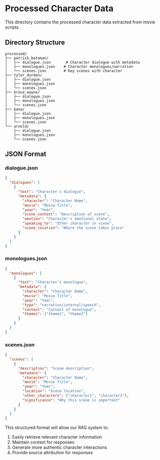 # Processed Character Data

This directory contains the processed character data extracted from movie scripts.

## Directory Structure

```
processed/
├── patrick_bateman/
│   ├── dialogue.json       # Character dialogue with metadata
│   ├── monologues.json    # Character monologues/narration
│   └── scenes.json        # Key scenes with character
├── tyler_durden/
│   ├── dialogue.json
│   ├── monologues.json
│   └── scenes.json
├── bruce_wayne/
│   ├── dialogue.json
│   ├── monologues.json
│   └── scenes.json
├── bane/
│   ├── dialogue.json
│   ├── monologues.json
│   └── scenes.json
└── arnold/
    ├── dialogue.json
    ├── monologues.json
    └── scenes.json
```

## JSON Format

### dialogue.json
```json
{
  "dialogues": [
    {
      "text": "Character's dialogue",
      "metadata": {
        "character": "Character Name",
        "movie": "Movie Title",
        "year": "Year",
        "scene_context": "Description of scene",
        "emotion": "Character's emotional state",
        "speaking_to": "Other character in scene",
        "scene_location": "Where the scene takes place"
      }
    }
  ]
}
```

### monologues.json
```json
{
  "monologues": [
    {
      "text": "Character's monologue",
      "metadata": {
        "character": "Character Name",
        "movie": "Movie Title",
        "year": "Year",
        "type": "narration/internal/speech",
        "context": "Context of monologue",
        "themes": ["theme1", "theme2"]
      }
    }
  ]
}
```

### scenes.json
```json
{
  "scenes": [
    {
      "description": "Scene description",
      "metadata": {
        "character": "Character Name",
        "movie": "Movie Title",
        "year": "Year",
        "location": "Scene location",
        "other_characters": ["character1", "character2"],
        "significance": "Why this scene is important"
      }
    }
  ]
}
```

This structured format will allow our RAG system to:
1. Easily retrieve relevant character information
2. Maintain context for responses
3. Generate more authentic character interactions
4. Provide source attribution for responses 